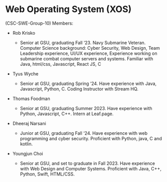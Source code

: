 # Web Operating System (XOS)

(CSC-SWE-Group-10) Members:

- Rob Krisko
  + Senior at GSU, graduating Fall ‘23. Navy Submarine Veteran. Computer Science background: Cyber Security, Web Design, Team Leadership experience, UI/UX experience, Experience working on submarine combat computer servers and systems. Familiar with Java, html/css, Javascript, React JS, C

- Tyus Wyche
  + Senior at GSU, graduating Spring ‘24. Have experience with Java, Javascript, Python, C. Coding Instructor with Stream HQ. 

- Thomas Foodman
  + Senior at GSU, graduating Summer 2023. Have experience with Python, Javascript, C++. Intern at Leaf.page.

- Dheeraj Narsani
  + Junior at GSU, graduating Fall ‘24. Have experience with web programming and cyber security. Proficient with Python, java, C and kotlin.

- Youngjun Choi
  + Senior at GSU, and set to graduate in Fall 2023. Have experience with Web Design and Computer Systems. Proficient with Java, C++, Python, Swift, HTML/CSS.
